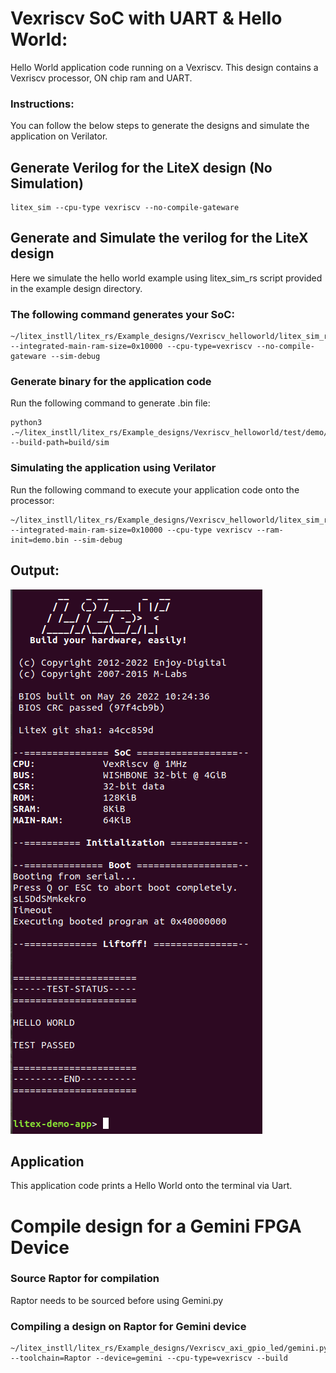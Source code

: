 # Vexriscv SoC with UART & Hello World:
Hello World application code running on a Vexriscv. This design contains a Vexriscv processor, ON chip ram and UART.

### Instructions:
You can follow the below steps to generate the designs and simulate the application on Verilator.


## Generate Verilog for the LiteX design (No Simulation)

```
litex_sim --cpu-type vexriscv --no-compile-gateware 
```

## Generate and Simulate the verilog for the LiteX design
Here we simulate the hello world example using litex_sim_rs script provided in the example design directory.

### The following command generates your SoC:
```
~/litex_instll/litex_rs/Example_designs/Vexriscv_helloworld/litex_sim_rs.py --integrated-main-ram-size=0x10000 --cpu-type=vexriscv --no-compile-gateware --sim-debug
```

### Generate binary for the application code

Run the following command to generate .bin file:
```
python3 .~/litex_instll/litex_rs/Example_designs/Vexriscv_helloworld/test/demo/demo.py --build-path=build/sim
```
### Simulating the application using Verilator

Run the following command to execute your application code onto the processor:
```
~/litex_instll/litex_rs/Example_designs/Vexriscv_helloworld/litex_sim_rs.py --integrated-main-ram-size=0x10000 --cpu-type vexriscv --ram-init=demo.bin --sim-debug 
```


## Output:
![hello_sim.png](./../../Pictures/hello_sim.png "Optional title")

## Application
This application code prints a Hello World onto the terminal via Uart.


# Compile design for a Gemini FPGA Device

### Source Raptor for compilation

Raptor needs to be sourced before using Gemini.py

### Compiling a design on Raptor for Gemini device

```
~/litex_instll/litex_rs/Example_designs/Vexriscv_axi_gpio_led/gemini.py --toolchain=Raptor --device=gemini --cpu-type=vexriscv --build
```
